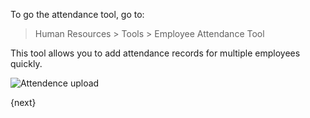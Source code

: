 <!-- add-breadcrumbs -->
To go the attendance tool, go to:

> Human Resources > Tools > Employee Attendance Tool

This tool allows you to add attendance records for multiple employees quickly.

<img class="screenshot" alt="Attendence upload" src="{{docs_base_url}}/assets/img/human-resources/employee-attendance-tool.png">

{next}